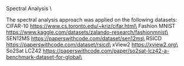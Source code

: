 Spectral Analysis \

The spectral analysis approach was applied on the following datasets:\
CIFAR-10  https://www.cs.toronto.edu/~kriz/cifar.html\
Fashion MNIST https://www.kaggle.com/datasets/zalando-research/fashionmnist\
SEN12MS https://paperswithcode.com/dataset/sen12ms\
RSICD https://paperswithcode.com/dataset/rsicd\
xView2 https://xview2.org\
So2Sat LCZ42 https://paperswithcode.com/paper/so2sat-lcz42-a-benchmark-dataset-for-global\
